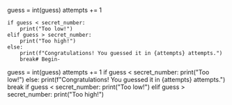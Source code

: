  guess = int(guess)
    attempts += 1

    if guess < secret_number:
        print("Too low!")
    elif guess > secret_number:
        print("Too high!")
    else:
        print(f"Congratulations! You guessed it in {attempts} attempts.")
        break# Begin-
guess = int(guess)
    attempts += 1
 if guess < secret_number:
        print("Too low!")
    else:
        print(f"Congratulations! You guessed it in {attempts} attempts.")
        break
if guess < secret_number:
    print("Too low!")
elif guess > secret_number:
    print("Too high!")

